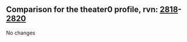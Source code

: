 ## Comparison for the theater0 profile, rvn: [2818](https://github.com/PRO100KatYT/FortniteProfileRevisions/tree/main/profiles/theater0/2818%20theater0.json)-[2820](https://github.com/PRO100KatYT/FortniteProfileRevisions/tree/main/profiles/theater0/2820%20theater0.json)

No changes
